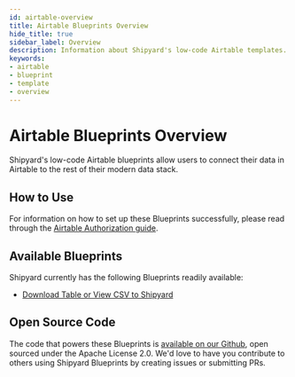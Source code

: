```yaml
---
id: airtable-overview
title: Airtable Blueprints Overview
hide_title: true
sidebar_label: Overview
description: Information about Shipyard's low-code Airtable templates.
keywords:
- airtable
- blueprint
- template
- overview
---
```


# Airtable Blueprints Overview

Shipyard's low-code Airtable blueprints allow users to connect their data in Airtable to the rest of their modern data stack.


## How to Use
For information on how to set up these Blueprints successfully, please read through the [Airtable Authorization guide](airtable-authorization.md).


## Available Blueprints
Shipyard currently has the following Blueprints readily available: 
- [Download Table or View  CSV to Shipyard](airtable-download-table-or-view-to-csv.md)

## Open Source Code
The code that powers these Blueprints is [available on our Github](https://github.com/shipyardapp/airtable-blueprints), open sourced under the Apache License 2.0. We'd love to have you contribute to others using Shipyard Blueprints by creating issues or submitting PRs.
